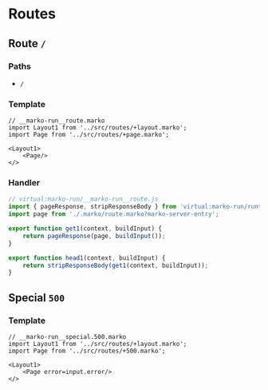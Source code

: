 # Routes

## Route `/`
### Paths
  - `/`
### Template
```marko
// __marko-run__route.marko
import Layout1 from '../src/routes/+layout.marko';
import Page from '../src/routes/+page.marko';

<Layout1>
	<Page/>
</>
```
### Handler
```js
// virtual:marko-run/__marko-run__route.js
import { pageResponse, stripResponseBody } from 'virtual:marko-run/runtime/internal';
import page from './.marko/route.marko?marko-server-entry';

export function get1(context, buildInput) {
	return pageResponse(page, buildInput());
}

export function head1(context, buildInput) {
	return stripResponseBody(get1(context, buildInput));
}
```


## Special `500`
### Template
```marko
// __marko-run__special.500.marko
import Layout1 from '../src/routes/+layout.marko';
import Page from '../src/routes/+500.marko';

<Layout1>
	<Page error=input.error/>
</>
```
